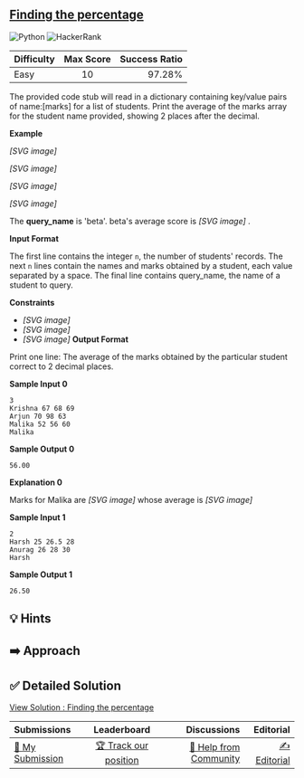 ## [Finding the percentage](https://www.hackerrank.com/challenges/finding-the-percentage)

![Python](https://img.shields.io/badge/python-3670A0?style=for-the-badge&logo=python&logoColor=ffdd54) ![HackerRank](https://img.shields.io/badge/-Hackerrank-2EC866?style=for-the-badge&logo=HackerRank&logoColor=white)

| Difficulty | Max Score | Success Ratio |
| :--------- | :-------: | ------------: |
| Easy       |    10     |        97.28% |

The provided code stub will read in a dictionary containing key/value pairs of name:\[marks] for a list of students. Print the average of the marks array for the student name provided, showing 2 places after the decimal. 


**Example**   

 *[SVG image]*    

 *[SVG image]*    

 *[SVG image]*    

 *[SVG image]*  


The **query\_name** is 'beta'. beta's average score is  *[SVG image]* .

**Input Format**

The first line contains the integer `n`, the number of students' records. The next `n` lines contain the names and marks obtained by a student, each value separated by a space. The final line contains query_name, the name of a student to query.

**Constraints**

* *[SVG image]*
* *[SVG image]*
* *[SVG image]*
**Output Format**

Print one line: The average of the marks obtained by the particular student correct to 2 decimal places.

**Sample Input 0**


```
3
Krishna 67 68 69
Arjun 70 98 63
Malika 52 56 60
Malika

```

**Sample Output 0**


```
56.00

```

**Explanation 0**

Marks for Malika are  *[SVG image]*  whose average is  *[SVG image]* 

**Sample Input 1**


```
2
Harsh 25 26.5 28
Anurag 26 28 30
Harsh

```

**Sample Output 1**


```
26.50

```


## 💡 Hints 

## ➡️ Approach 

## ✅ Detailed Solution
[View Solution : Finding the percentage](./finding_the_percentage.py)

| Submissions                                                                                 |                                           Leaderboard                                            |                                                                                 Discussions |                                                                             Editorial |
| :------------------------------------------------------------------------------------------ | :----------------------------------------------------------------------------------------------: | ------------------------------------------------------------------------------------------: | ------------------------------------------------------------------------------------: |
| [📝 My Submission](https://www.hackerrank.com/challenges/finding-the-percentage/submissions) | [🏆 Track our position](https://www.hackerrank.com/challenges/finding-the-percentage/leaderboard) | [🤔 Help from Community](https://www.hackerrank.com/challenges/finding-the-percentage/forum) | [✍️ Editorial](https://www.hackerrank.com/challenges/finding-the-percentage/editorial) |

